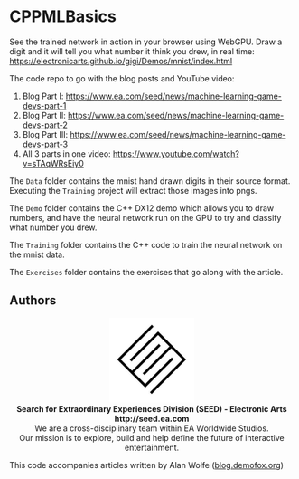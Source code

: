 # CPPMLBasics

See the trained network in action in your browser using WebGPU. Draw a digit and it will tell you what number it think you drew, in real time: https://electronicarts.github.io/gigi/Demos/mnist/index.html

The code repo to go with the blog posts and YouTube video:
1. Blog Part I: https://www.ea.com/seed/news/machine-learning-game-devs-part-1
2. Blog Part II: https://www.ea.com/seed/news/machine-learning-game-devs-part-2
3. Blog Part III: https://www.ea.com/seed/news/machine-learning-game-devs-part-3
4. All 3 parts in one video: https://www.youtube.com/watch?v=sTAqWRsEiy0

The `Data` folder contains the mnist hand drawn digits in their source format. Executing the `Training` project will extract those images into pngs.

The `Demo` folder contains the C++ DX12 demo which allows you to draw numbers, and have the neural network run on the GPU to try and classify what number you drew.

The `Training` folder contains the C++ code to train the neural network on the mnist data.

The `Exercises` folder contains the exercises that go along with the article.

## Authors

<p align="center"><a href="https://seed.ea.com"><img src="logo/SEED.jpg" width="150px"></a><br>
<b>Search for Extraordinary Experiences Division (SEED) - Electronic Arts <br> http://seed.ea.com</b><br>
We are a cross-disciplinary team within EA Worldwide Studios.<br>
Our mission is to explore, build and help define the future of interactive entertainment.</p>

This code accompanies articles written by Alan Wolfe (<a href="https://blog.demofox.org/">blog.demofox.org</a>)
